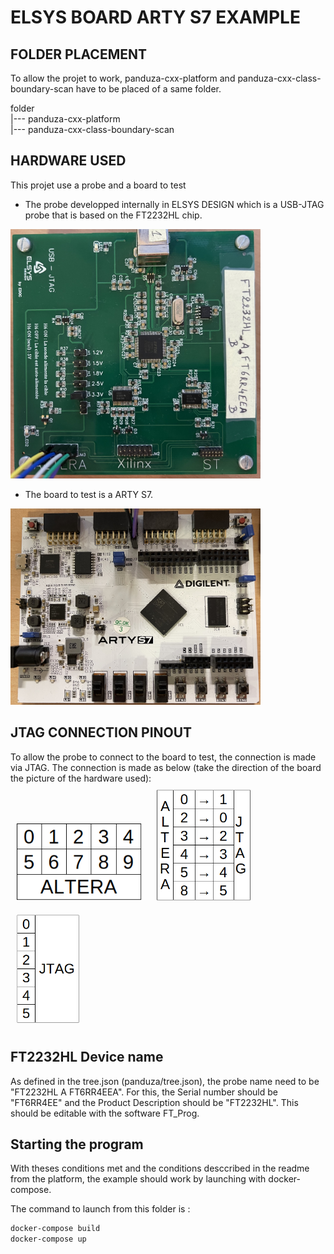 # ELSYS BOARD ARTY S7 EXAMPLE

## FOLDER PLACEMENT

To allow the projet to work, panduza-cxx-platform and panduza-cxx-class-boundary-scan have to be placed of a same folder.

folder<br/>
  |--- panduza-cxx-platform<br/>
  |--- panduza-cxx-class-boundary-scan

## HARDWARE USED

This projet use a probe and a board to test

- The probe developped internally in ELSYS DESIGN which is a USB-JTAG probe that is based on the FT2232HL chip.

<img src="img/probe.jpg" alt="probe" width="400"/>

- The board to test is a ARTY S7.

<img src="img/artys7.jpg" alt="artys7" width="400"/>

## JTAG CONNECTION PINOUT

To allow the probe to connect to the board to test, the connection is made via JTAG.
The connection is made as below (take the direction of the board the picture of the hardware used):
<br/>
<img src="img/usb-jtag-schema.png" width="200" style="margin:10px"> <img src="img/link-probe-board.png" width="150" style="margin:10px"> <img src="img/jtag-artys7-schema.png" width="100"  style="margin:10px">


## FT2232HL Device name

As defined in the tree.json (panduza/tree.json), the probe name need to be "FT2232HL A FT6RR4EEA".
For this, the Serial number should be "FT6RR4EE" and the Product Description should be "FT2232HL".
This should be editable with the software FT_Prog.

## Starting the program

With theses conditions met and the conditions desccribed in the readme from the platform,
the example should work by launching with docker-compose.

The command to launch from this folder is : 

```sh
docker-compose build
docker-compose up
```
